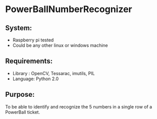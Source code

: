 # PowerBallNumberRecognizer 


## System:
 * Raspberry pi tested
 * Could be any other linux or windows machine  

## Requirements: 
* Library : OpenCV, Tessarac, imutils,  PIL 
* Language: Python 2.0 

## Purpose:
 To be able to identify and recognize the 5 numbers in a single row of a PowerBall ticket. 



